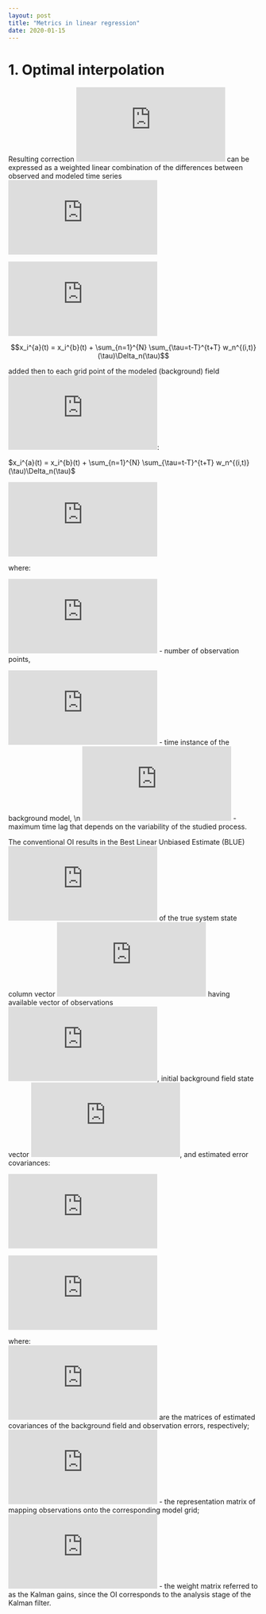 ```yaml
---
layout: post
title: "Metrics in linear regression"
date: 2020-01-15
---
```


# 1. Optimal interpolation

Resulting correction ![equation](https://latex.codecogs.com/gif.latex?x_i%5E%7Ba%7D) can be expressed as a weighted linear combination 
of the differences between observed and modeled time series 
![equation](https://latex.codecogs.com/png.latex?%5CDelta_n%28%5Ctau%29%20%3D%20y_n%5E%7Bo%7D%28%5Ctau%29-Hx_n%5E%7Bb%7D%28%5Ctau%29) 

![equation](https://latex.codecogs.com/png.latex?%5CDelta_n%28%5Ctau%29%20%3D%20y_n%5E%7Bo%7D%28%5Ctau%29-Hx_n%5E%7Bb%7D%28%5Ctau%29) 

$$x_i^{a}(t) = x_i^{b}(t) + \sum_{n=1}^{N} \sum_{\tau=t-T}^{t+T} w_n^{(i,t)}(\tau)\Delta_n(\tau)$$

added then to each grid point of the modeled (background) field ![equation](https://latex.codecogs.com/png.latex?x_i%5E%7Bb%7D):

$x_i^{a}(t) = x_i^{b}(t) + \sum_{n=1}^{N} \sum_{\tau=t-T}^{t+T} w_n^{(i,t)}(\tau)\Delta_n(\tau)$

![equation](https://latex.codecogs.com/png.latex?x_i%5E%7Ba%7D%28t%29%20%3D%20x_i%5E%7Bb%7D%28t%29%20&plus;%20%5Csum_%7Bn%3D1%7D%5E%7BN%7D%20%5Csum_%7B%5Ctau%3Dt-T%7D%5E%7Bt&plus;T%7D%20w_n%5E%7B%28i%2Ct%29%7D%28%5Ctau%29%5CDelta_n%28%5Ctau%29)

where:

![equation](https://latex.codecogs.com/png.latex?N) - number of observation points,

![equation](https://latex.codecogs.com/png.latex?t) - time instance of the background model, \n
![equation](https://latex.codecogs.com/png.latex?T) - maximum time lag that depends on the variability of the studied process.

The conventional OI results in the Best Linear Unbiased Estimate (BLUE) ![equation](https://latex.codecogs.com/png.latex?%5Ctextbf%7Bx%7D%5E%7Ba%7D) of the true system state column vector 
![equation](https://latex.codecogs.com/png.latex?%5Ctextbf%7Bx%7D%5E%7Bt%7D) having available vector of observations ![equation](https://latex.codecogs.com/png.latex?%5Ctextbf%7By%7D%5E%7Bo%7D), 
initial background field state vector ![equation](https://latex.codecogs.com/png.latex?%5Ctextbf%7Bx%7D%5E%7Bb%7D), and estimated error covariances:

![equation](https://latex.codecogs.com/png.latex?%5Ctextbf%7Bx%7D%5E%7Ba%7D%3D%5Ctextbf%7Bx%7D%5E%7Bb%7D&plus;%5Ctextbf%7BK%7D%28%5Ctextbf%7By%7D%5E%7Bo%7D-%5Ctextbf%7BH%7D%5Ctextbf%7Bx%7D%5E%7Bb%7D%29)

![equation](https://latex.codecogs.com/png.latex?%5Ctextbf%7BK%7D%3D%5Ctextbf%7BP%7D%5E%7Bb%7D%5Ctextbf%7BH%7D%5E%7BT%7D%28%5Ctextbf%7BH%7D%5Ctextbf%7BP%7D%5Eb%5Ctextbf%7BH%7D%5E%7BT%7D&plus;%5Ctextbf%7BR%7D%29%5E%7B-1%7D)

where:\
![equation](https://latex.codecogs.com/png.latex?%5Ctextbf%7BP%7D%5Eb%20%3D%20%5Clangle%20%28%5Ctextbf%7Bx%7D%5Eb%20-%20%5Ctextbf%7Bx%7D%5Et%29%7B%28%5Ctextbf%7Bx%7D%5Eb%20-%20%5Ctextbf%7Bx%7D%5Et%29%7D%5ET%20%5Crangle%24%20and%20%24%5Ctextbf%7BR%7D%20%3D%20%5Clangle%20%28%5Ctextbf%7By%7D%5Eo%20-%20%5Ctextbf%7Bx%7D%5Et%29%7B%28%5Ctextbf%7By%7D%5Eo%20-%20%5Ctextbf%7Bx%7D%5Et%29%7D%5ET%20%5Crangle) are the matrices of estimated covariances of the background field and observation errors, respectively;\
![equation](https://latex.codecogs.com/png.latex?%5Ctextbf%7BH%7D) - the representation matrix of mapping observations onto the corresponding model grid;\
![equation](https://latex.codecogs.com/png.latex?%5Cmathbf%7BK%7D) - the weight matrix referred to as the Kalman gains, since the OI corresponds to the analysis stage of the Kalman filter. 
